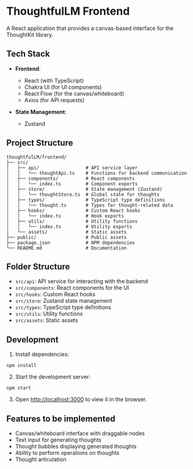 # ThoughtfulLM Frontend

A React application that provides a canvas-based interface for the ThoughtKit library.

## Tech Stack

- **Frontend**:
  - React (with TypeScript)
  - Chakra UI (for UI components)
  - React Flow (for the canvas/whiteboard)
  - Axios (for API requests)

- **State Management**:
  - Zustand

## Project Structure

```
thoughtfulLM/frontend/
├── src/
│   ├── api/                 # API service layer
│   │   └── thoughtApi.ts    # Functions for backend communication
│   ├── components/          # React components
│   │   └── index.ts         # Component exports
│   ├── store/               # State management (Zustand)
│   │   └── thoughtStore.ts  # Global state for thoughts
│   ├── types/               # TypeScript type definitions
│   │   └── thought.ts       # Types for thought-related data
│   ├── hooks/               # Custom React hooks
│   │   └── index.ts         # Hook exports
│   ├── utils/               # Utility functions
│   │   └── index.ts         # Utility exports
│   └── assets/              # Static assets
├── public/                  # Public assets
├── package.json             # NPM dependencies
└── README.md                # Documentation
```

## Folder Structure

- `src/api`: API service for interacting with the backend
- `src/components`: React components for the UI
- `src/hooks`: Custom React hooks
- `src/store`: Zustand state management
- `src/types`: TypeScript type definitions
- `src/utils`: Utility functions
- `src/assets`: Static assets

## Development

1. Install dependencies:
```
npm install
```

2. Start the development server:
```
npm start
```

3. Open [http://localhost:3000](http://localhost:3000) to view it in the browser.

## Features to be implemented

- Canvas/whiteboard interface with draggable nodes
- Text input for generating thoughts
- Thought bubbles displaying generated thoughts
- Ability to perform operations on thoughts
- Thought articulation

